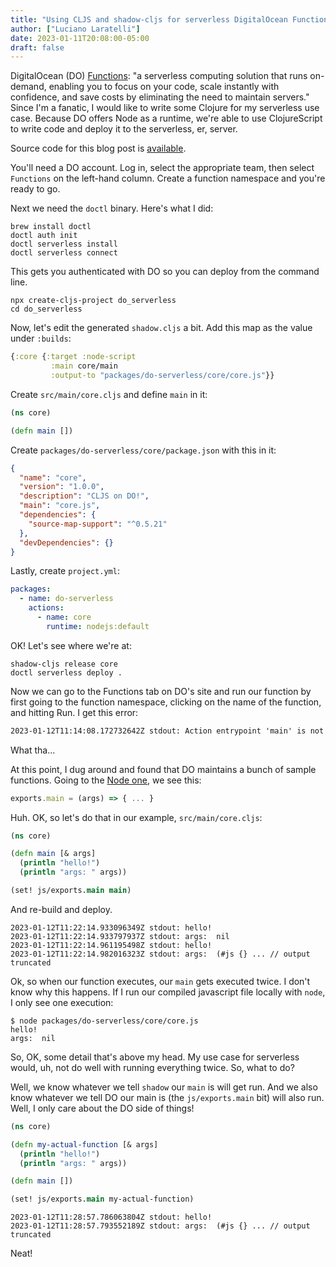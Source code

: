 ```yaml
---
title: "Using CLJS and shadow-cljs for serverless DigitalOcean Functions"
author: ["Luciano Laratelli"]
date: 2023-01-11T20:08:00-05:00
draft: false
---
```


DigitalOcean (DO) [Functions](https://www.digitalocean.com/products/functions): "a serverless computing solution that runs on-demand, enabling you to focus on your code, scale instantly with confidence, and save costs by eliminating the need to maintain servers." Since I'm a fanatic, I would like to write some Clojure for my serverless use case. Because DO offers Node as a runtime, we're able to use ClojureScript to write code and deploy it to the serverless, er, server.

Source code for this blog post is [available](https://git.sr.ht/~luciano/cljs-digitalocean-serverless-function).

You'll need a DO account. Log in, select the appropriate team, then select `Functions` on the left-hand column. Create a function namespace and you're ready to go.

Next we need the `doctl` binary. Here's what I did:

```shell
brew install doctl
doctl auth init
doctl serverless install
doctl serverless connect
```

This gets you authenticated with DO so you can deploy from the command line.

```shell
npx create-cljs-project do_serverless
cd do_serverless
```

Now, let's edit the generated `shadow.cljs` a bit. Add this map as the value under `:builds`:

```clojure
{:core {:target :node-script
         :main core/main
         :output-to "packages/do-serverless/core/core.js"}}
```

Create `src/main/core.cljs` and define `main` in it:

```clojure
(ns core)

(defn main [])
```

Create `packages/do-serverless/core/package.json` with this in it:

```json
{
  "name": "core",
  "version": "1.0.0",
  "description": "CLJS on DO!",
  "main": "core.js",
  "dependencies": {
    "source-map-support": "^0.5.21"
  },
  "devDependencies": {}
}
```

Lastly, create `project.yml`:

```yaml
packages:
  - name: do-serverless
    actions:
      - name: core
        runtime: nodejs:default
```

OK! Let's see where we're at:

```shell
shadow-cljs release core
doctl serverless deploy .
```

Now we can go to the Functions tab on DO's site and run our function by first going to the function namespace, clicking on the name of the function, and hitting Run. I get this error:

```txt
2023-01-12T11:14:08.172732642Z stdout: Action entrypoint 'main' is not a function.
```

What tha...

At this point, I dug around and found that DO maintains a bunch of sample functions. Going to the [Node one](https://web.archive.org/web/20220728083446/https://github.com/digitalocean/sample-functions-nodejs-qrcode/blob/main/packages/qr/qr/qr.js), we see this:

```javascript
exports.main = (args) => { ... }
```

Huh. OK, so let's do that in our example, `src/main/core.cljs`:

```clojure
(ns core)

(defn main [& args]
  (println "hello!")
  (println "args: " args))

(set! js/exports.main main)
```

And re-build and deploy.

```text
2023-01-12T11:22:14.933096349Z stdout: hello!
2023-01-12T11:22:14.933797937Z stdout: args:  nil
2023-01-12T11:22:14.961195498Z stdout: hello!
2023-01-12T11:22:14.982016323Z stdout: args:  (#js {} ... // output truncated
```

Ok, so when our function executes, our `main` gets executed twice. I don't know why this happens. If I run our compiled javascript file locally with `node`, I only see one execution:

```shell
$ node packages/do-serverless/core/core.js
hello!
args:  nil
```

So, OK, some detail that's above my head. My use case for serverless would, uh, not do well with running everything twice. So, what to do?

Well, we know whatever we tell `shadow` our `main` is will get run. And we also know whatever we tell DO our main is (the `js/exports.main` bit) will also run. Well, I only care about the DO side of things!

```clojure
(ns core)

(defn my-actual-function [& args]
  (println "hello!")
  (println "args: " args))

(defn main [])

(set! js/exports.main my-actual-function)
```

```text
2023-01-12T11:28:57.786063804Z stdout: hello!
2023-01-12T11:28:57.793552189Z stdout: args:  (#js {} ... // output truncated
```

Neat!
